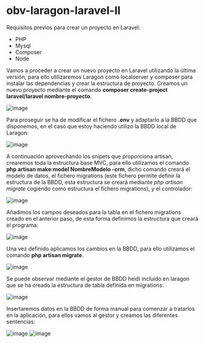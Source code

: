 # obv-laragon-laravel-II

Requisitos previos para crear un proyecto en Laravel:
<ul>
  <li>PHP</li>
  <li>Mysql</li>
  <li>Composer</li>
  <li>Node</li>
</ul>

Vamos a proceder a crear un nuevo proyecto en Laravel utilizando la última versión, para ello utilizaremos Laragon como localserver y composer para instalar las dependencias y crear la estructura de proyecto. Creamos un nuevo proyecto mediante el comando <b>composer create-project laravel/laravel nombre-proyecto</b>.

![image](https://user-images.githubusercontent.com/103035621/193810171-b2b096de-eb5e-47b8-8e8a-c431bf6efba4.png)

Para proseguir se ha de modificar el fichero <b>.env</b> y adaptarlo a la BBDD que disponemos, en el caso que estoy haciendo utilizo la BBDD local de Laragon:

![image](https://user-images.githubusercontent.com/103035621/193810980-74ae2e25-b477-4c5b-9693-01126de2089d.png)

A continuación aprovechando los snipets que proporciona artisan, crearemos toda la estructura base MVC, para ello utilizamos el comando <b>php artisan make:model NombreModelo -crm</b>, dicho comando creará el modelo de datos, el fichero migrations (este fichero permite definir la estructura de la BBDD, esta estructura se creará mediante <i>php artisan migrate</i> cogiéndo como estructura el fichero migrations), y el controlador:

![image](https://user-images.githubusercontent.com/103035621/193811620-7e7f21cf-6c8d-42d2-aedc-61450f6437fa.png)

Añadimos los campos deseados para la tabla en el fichero migrations creado en el anterior paso, de esta forma definimos la estructura que creará el programa:

![image](https://user-images.githubusercontent.com/103035621/193812419-5b555743-e76e-4a9d-96ed-2af4efd2a944.png)

Una vez definido aplicamos los cambios en la BBDD, para ello utilizamos el comando <b>php artisan migrate</b>.

![image](https://user-images.githubusercontent.com/103035621/193812732-6aa00de4-34e0-43a9-af1b-4687d2c1fe30.png)

Se puede observar mediante el gestor de BBDD heidi incluido en laragon que se ha creado la estructura de tabla definida en migrations:

![image](https://user-images.githubusercontent.com/103035621/193813021-2cf125de-3939-4572-8353-f44c0307b3ba.png)

Insertaremos datos en la BBDD de forma manual para comenzar a tratarlos en la aplicación, para ellos vamos al gestor y creamos las diferentes sentencias:

![image](https://user-images.githubusercontent.com/103035621/193814038-3c096c1a-5b70-4b86-b405-c241185789dd.png)
![image](https://user-images.githubusercontent.com/103035621/193814100-2c34a269-9a1c-482b-9f02-2d11db882d82.png)
